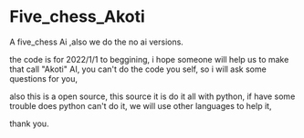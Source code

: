 # Five_chess_Akoti
A five_chess Ai ,also we do the no ai versions. 

the code is for 2022/1/1 to beggining,
i hope someone will help us to make that call "Akoti" AI,
you can't do the code you self,
so i will ask some questions for you,

also this is a open source,
this source it is do it all with python,
if have some trouble does python can't do it,
we will use other languages to help it,

thank you.
